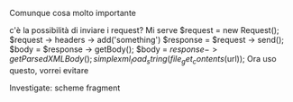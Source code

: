 

Comunque cosa molto importante


c'è la possibilità di inviare i request? Mi serve
$request = new Request();
$request -> headers -> add('something')
$response = $request -> send();
$body = $response -> getBody();
$body = $response -> getParsedXMLBody();
simplexml_load_string(file_get_contents($url));
Ora uso questo, vorrei evitare



Investigate:
	scheme
	fragment
